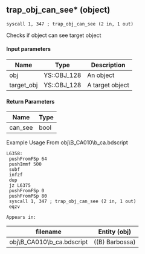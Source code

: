 ## trap_obj_can_see* (object)

`syscall 1, 347 ; trap_obj_can_see (2 in, 1 out)`

Checks if object can see target object

#### Input parameters
| Name | Type | Description
|------|------|------------
| obj   | YS::OBJ_128   | An object
| target_obj   | YS::OBJ_128   | A target object


#### Return Parameters
| Name | Type
|------|-----
| can_see   | bool   
Example Usage From obj\B_CA010\b_ca.bdscript
```plaintext
L6358:
 pushFromFSp 64
 pushImmf 500
 subf 
 infzf 
 dup 
 jz L6375
 pushFromFSp 0
 pushFromPSp 80
 syscall 1, 347 ; trap_obj_can_see (2 in, 1 out)
 eqzv
```





	Appears in:
| filename | Entity (obj)
|----------|-------------
| obj\B_CA010\b_ca.bdscript       | ((B) Barbossa)          



